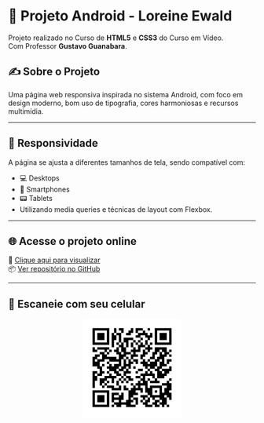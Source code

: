 # 🤖 Projeto Android - Loreine Ewald

Projeto realizado no Curso de <strong>HTML5</strong> e <strong>CSS3</strong> do Curso em Vídeo.<br>
Com Professor <strong>Gustavo Guanabara</strong>.


## ✍️ Sobre o Projeto

Uma página web responsiva inspirada no sistema Android, com foco em design moderno, bom uso de tipografia, cores harmoniosas e recursos multimídia.

---

## 📱 Responsividade

A página se ajusta a diferentes tamanhos de tela, sendo compatível com:

- 💻 Desktops
- 📱 Smartphones
- 📟 Tablets 
- Utilizando media queries e técnicas de layout com Flexbox.

---

## 🌐 Acesse o projeto online

🔗 [Clique aqui para visualizar](https://loreineewald.github.io/projeto-android/) <br>
📦 [Ver repositório no GitHub](https://github.com/loreineewald/projeto-android)

---

## 📱 Escaneie com seu celular

<p align="center">
  <img src="./qr_code_projeto_android.png" alt="QR Code Projeto Android" width="200">
</p>
